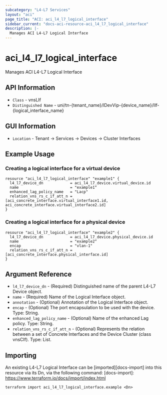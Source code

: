 ```yaml
---
subcategory: "L4-L7 Services"
layout: "aci"
page_title: "ACI: aci_l4_l7_logical_interface"
sidebar_current: "docs-aci-resource-aci_l4_l7_logical_interface"
description: |-
  Manages ACI L4-L7 Logical Interface
---
```


# aci_l4_l7_logical_interface #

Manages ACI L4-L7 Logical Interface

## API Information ##

* `Class` - vnsLIf
* `Distinguished Name` - uni/tn-{tenant_name}/lDevVip-{device_name}/lIf-{logical_interface_name}

## GUI Information ##

* `Location` - Tenant -> Services -> Devices -> Cluster Interfaces

## Example Usage ##

### Creating a logical interface for a virtual device ###

```hcl
resource "aci_l4_l7_logical_interface" "example1" {
  l4_l7_device_dn            = aci_l4_l7_device.virtual_device.id
  name                       = "example1"
  enhanced_lag_policy_name   = "Lacp"
  relation_vns_rs_c_if_att_n = [aci_concrete_interface.virtual_interface1.id, aci_concrete_interface.virtual_interface2.id]
}
```

### Creating a logical interface for a physical device ###

```hcl
resource "aci_l4_l7_logical_interface" "example2" {
  l4_l7_device_dn            = aci_l4_l7_device.physical_device.id
  name                       = "example2"
  encap                      = "vlan-1"
  relation_vns_rs_c_if_att_n = [aci_concrete_interface.physical_interface.id]
}
```

## Argument Reference ##

* `l4_l7_device_dn` - (Required) Distinguished name of the parent L4-L7 Device object.
* `name` - (Required) Name of the Logical Interface object.
* `annotation` - (Optional) Annotation of the Logical Interface object.
* `encap` - (Optional) The port encapsulation to be used with the device. Type: String.
* `enhanced_lag_policy_name` - (Optional) Name of the enhanced Lag policy. Type: String.
* `relation_vns_rs_c_if_att_n` - (Optional) Represents the relation between a set of Concrete Interfaces and the Device Cluster (class vnsCIf). Type: List.

## Importing ##

An existing L4-L7 Logical Interface can be [imported][docs-import] into this resource via its Dn, via the following command:
[docs-import]: https://www.terraform.io/docs/import/index.html

```
terraform import aci_l4_l7_logical_interface.example <Dn>
```